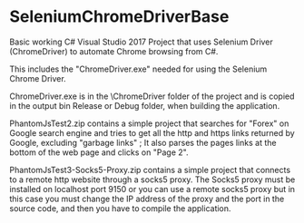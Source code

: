 # SeleniumChromeDriverBase

Basic working C# Visual Studio 2017 Project that uses Selenium Driver (ChromeDriver) to automate Chrome browsing from C#.

This includes the "ChromeDriver.exe" needed for using the Selenium Chrome Driver.

ChromeDriver.exe is in the \ChromeDriver folder of the project and is copied in the output bin Release or Debug folder, when building the application.


PhantomJsTest2.zip contains a simple project that searches for "Forex" on Google search engine and tries to get all the http and https links returned by Google, excluding "garbage links" ; It also parses the pages links at the bottom of the web page and clicks on "Page 2".


PhantomJsTest3-Socks5-Proxy.zip contains a simple project that connects to a remote http website through a socks5 proxy. The Socks5 proxy must be installed on localhost port 9150 or you can use a remote socks5 proxy but in this case you must change the IP address of the proxy and the port in the source code, and then you have to compile the application.
